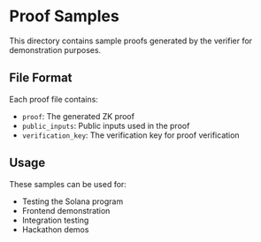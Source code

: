 # Proof Samples

This directory contains sample proofs generated by the verifier for demonstration purposes.

## File Format

Each proof file contains:

- `proof`: The generated ZK proof
- `public_inputs`: Public inputs used in the proof
- `verification_key`: The verification key for proof verification

## Usage

These samples can be used for:

- Testing the Solana program
- Frontend demonstration
- Integration testing
- Hackathon demos
